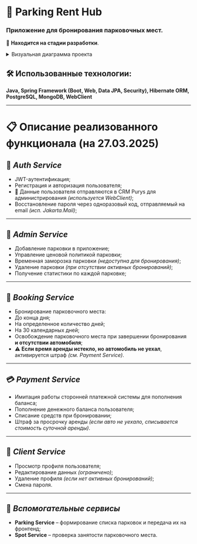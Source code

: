 # 🚗 Parking Rent Hub
### Приложение для бронирования парковочных мест.
📌 **Находится на стадии разработки**.

<details>
  <summary>Визуальная диаграмма проекта</summary>
  
  ![Визуальная диаграмма проекта](src/main/resources/diagram_dependencies.png)
  
</details>

## 🛠 Использованные технологии:
**Java, Spring Framework (Boot, Web, Data JPA, Security), Hibernate ORM, PostgreSQL, MongoDB, WebClient**

---

# 📋 **Описание реализованного функционала** (на 27.03.2025)

## 🔐 *Auth Service*
-  JWT-аутентификация;
-  Регистрация и авторизация пользователя;
  - 🔄 Данные пользователя отправляются в CRM Purys для администрирования *(используется WebClient)*;
-  Восстановление пароля через одноразовый код, отправляемый на email *(исп. Jakarta.Mail)*;

---

## 🏢 *Admin Service*
-  Добавление парковки в приложение;
-  Управление ценовой политикой парковки;
-  Временная заморозка парковки *(недоступна для бронирования)*;
-  Удаление парковки *(при отсутствии активных бронирований)*;
-  Получение статистики по каждой парковке;

---

## 📅 *Booking Service*
-  Бронирование парковочного места:
  -  До конца дня;
  -  На определенное количество дней;
  -  На 30 календарных дней;
-  Освобождение парковочного места при завершении бронирования **и отсутствии автомобиля**;
  - ⚠ **Если время аренды истекло, но автомобиль не уехал**, активируется штраф *(см. Payment Service)*.

---

## 💳 *Payment Service*
-  Имитация работы сторонней платежной системы для пополнения баланса;
-  Пополнение денежного баланса пользователя;
-  Списание средств при бронировании;
-  Штраф за просрочку аренды *(если авто не уехало, списывается стоимость суточной аренды)*.

---

## 👤 *Client Service*
-  Просмотр профиля пользователя;
-  Редактирование данных *(ограничено)*;
-  Удаление профиля *(если нет активных бронирований)*;
-  Смена пароля.

---

## 🔧 *Вспомогательные сервисы*
- **Parking Service** – формирование списка парковок и передача их на фронтенд;
- **Spot Service** – проверка занятости парковочного места.




